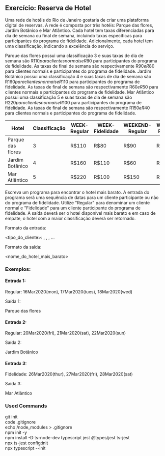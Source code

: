## Exercício: Reserva de Hotel

Uma rede de hotéis do Rio de Janeiro gostaria de criar uma plataforma digital de reservas. A rede é composta por três hotéis: Parque das flores, Jardim Botânico e Mar Atlântico. Cada hotel tem taxas diferenciadas para dia de semana ou final de semana, incluindo taxas específicas para participantes do programa de fidelidade. Adicionalmente, cada hotel tem uma classificação, indicando a excelência do serviço. 

Parque das flores possui uma classificação 3 e suas taxas de dia de semana são R$110 para clientes normais e R$80 para participantes do programa de fidelidade. As taxas de final de semana são respectivamente R$90 e R$80 para clientes normais e participantes do programa de fidelidade.
Jardim Botânico possui uma classificação 4 e suas taxas de dia de semana são R$160 para clientes normais e R$110 para participantes do programa de fidelidade. As taxas de final de semana são respectivamente R$60 e R$50 para clientes normais e participantes do programa de fidelidade.
Mar Atlântico possui uma classificação 5 e suas taxas de dia de semana são R$220 para clientes normais e R$100 para participantes do programa de fidelidade. As taxas de final de semana são respectivamente R$150 e R$40 para clientes normais e participantes do programa de fidelidade.
 
| Hotel             | Classificação | WEEK-Regular | WEEK-Fidelidade | WEEKEND-Regular | WEEKEND-Fidelidade |
|-------------------|---------------|--------------|-----------------|-----------------|--------------------|
| Parque das flores | 3             | R$110        | R$80            | R$90            | R$80               |
| Jardim Botânico   | 4             | R$160        | R$110           | R$60            | R$50               |
| Mar Atlântico     | 5             | R$220        | R$100           | R$150           | R$40               |  

Escreva um programa para encontrar o hotel mais barato. A entrada do programa será uma sequência de datas para um cliente participante ou não do programa de fidelidade. Utilize "Regular" para denominar um cliente normal e "Fidelidade" para um cliente participante do programa de fidelidade. A saída deverá ser o hotel disponível mais barato e em caso de empate, o hotel com a maior classificação deverá ser retornado.


Formato da entrada:

<tipo_do_cliente>: <data1>, <data2>, <data3>, …


Formato da saída:

<nome_do_hotel_mais_barato>
 

### Exemplos:

#### Entrada 1:

Regular: 16Mar2020(mon), 17Mar2020(tues), 18Mar2020(wed)

Saída 1:

Parque das flores
 

#### Entrada 2:

Regular: 20Mar2020(fri), 21Mar2020(sat), 22Mar2020(sun)

Saída 2:

Jardim Botânico

 
#### Entrada 3:

Fidelidade: 26Mar2020(thur), 27Mar2020(fri), 28Mar2020(sat)

Saída 3:

Mar Atlântico

### Used Commands

git init  
code .gitignore  
echo /node_modules > .gitignore  
npm init -y  
npm install -D ts-node-dev typescript jest @types/jest ts-jest  
npx ts-jest config:init  
npx typescript --init